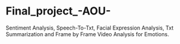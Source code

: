 # Final_project_-AOU-
Sentiment Analysis, Speech-To-Txt, Facial Expression Analysis, Txt Summarization and Frame by Frame Video Analysis for Emotions.
